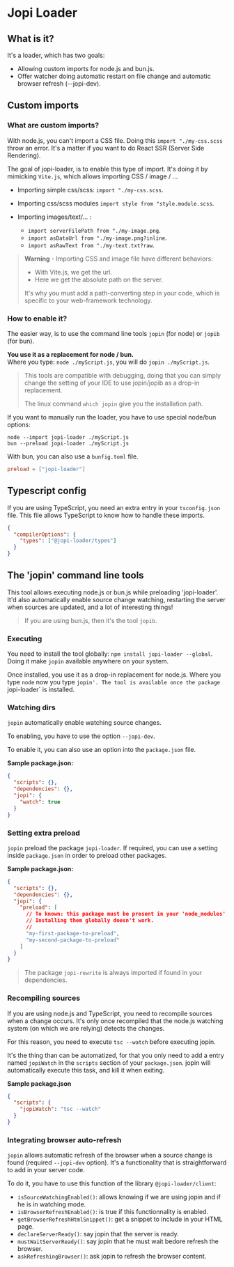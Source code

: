 # Jopi Loader

## What is it?

It's a loader, which has two goals:
* Allowing custom imports for node.js and bun.js.
* Offer watcher doing automatic restart on file change and automatic browser refresh (--jopi-dev).

## Custom imports

### What are custom imports?

With node.js, you can't import a CSS file. Doing this `import "./my-css.scss` throw an error.
It's a matter if you want to do React SSR (Server Side Rendering).

The goal of jopi-loader, is to enable this type of import.
It's doing it by mimicking `Vite.js`, which allows importing CSS / image / ...

* Importing simple css/scss: `import "./my-css.scss`.
* Importing css/scss modules `import style from "style.module.scss`.

* Importing images/text/... :
  * `import serverFilePath from "./my-image.png`.
  * `import asDataUrl from "./my-image.png?inline`.
  * `import asRawText from "./my-text.txt?raw`.

> **Warning** - Importing CSS and image file have different behaviors:
>  * With Vite.js, we get the url.
>  * Here we get the absolute path on the server.
>
> It's why you must add a path-converting step in your code, which is specific to your web-framework technology.

### How to enable it?

The easier way, is to use the command line tools `jopin` (for node) or `jopib` (for bun).

**You use it as a replacement for node / bun.**  
Where you type: `node ./myScript.js`, you will do `jopin ./myScript.js`.

> This tools are compatible with debugging, doing that you can simply change
> the setting of your IDE to use jopin/jopib as a drop-in replacement.
> 
> The linux command `which jopin` give you the installation path.
> 
If you want to manually run the loader, you have to use special node/bun options:
```
node --import jopi-loader ./myScript.js
bun --preload jopi-loader ./myScript.js
```

With bun, you can also use a `bunfig.toml` file.

```toml
preload = ["jopi-loader"]
```

## Typescript config

If you are using TypeScript, you need an extra entry in your `tsconfig.json` file.
This file allows TypeScript to know how to handle these imports.

```json
{
  "compilerOptions": {
    "types": ["@jopi-loader/types"]
  }
}
```

## The 'jopin' command line tools

This tool allows executing node.js or bun.js while preloading 'jopi-loader'.
It'd also automatically enable source change watching, restarting the server when sources are updated,
and a lot of interesting things!

> If you are using bun.js, then it's the tool `jopib`.

### Executing

You need to install the tool globally: `npm install jopi-loader --global`.
Doing it make `jopin` available anywhere on your system.

Once installed, you use it as a drop-in replacement for node.js.
Where you type `node` now you type `jopin'.
The tool is available once the package `jopi-loader` is installed.

### Watching dirs

`jopin` automatically enable watching source changes.

To enabling, you have to use the option `--jopi-dev`.

To enable it, you can also use an option into the `package.json` file.

**Sample package.json:**
```json
{
  "scripts": {},
  "dependencies": {},
  "jopi": {
    "watch": true
  }
}
```

### Setting extra preload

`jopin` preload the package `jopi-loader`. If required, you can use a setting inside `package.json` in order to preload other packages. 

**Sample package.json:**
```json 
{
  "scripts": {},
  "dependencies": {},
  "jopi": {
    "preload": [
      // To known: this package must be present in your 'node_modules'.
      // Installing them globally doesn't work.
      //
      "my-first-package-to-preload",
      "my-second-package-to-preload"
    ]
  }
}
```

> The package `jopi-rewrite` is always imported if found in your dependencies.
 
### Recompiling sources

If you are using node.js and TypeScript, you need to recompile sources when a change occurs.
It's only once recompiled that the node.js watching system (on which we are relying) detects the changes.

For this reason, you need to execute `tsc --watch` before executing jopin.

It's the thing than can be automatized, for that you only need to add a entry named `jopiWatch` in the `scripts`
section of your `package.json`. jopin will automatically execute this task, and kill it when exiting.

**Sample package.json**

```json
{
  "scripts": {
    "jopiWatch": "tsc --watch"
  }
}
```

### Integrating browser auto-refresh

`jopin` allows automatic refresh of the browser when a source change is found (required `--jopi-dev` option).
It's a functionality that is straightforward to add in your server code.

To do it, you have to use this function of the library `@jopi-loader/client`:
* `isSourceWatchingEnabled()`: allows knowing if we are using jopin and if he is in watching mode.
* `isBrowserRefreshEnabled()`: is true if this functionnality is enabled.
* `getBrowserRefreshHtmlSnippet()`: get a snippet to include in your HTML page.  
* `declareServerReady()`: say jopin that the server is ready.
* `mustWaitServerReady()`: say jopin that he must wait bedore refresh the browser.
* `askRefreshingBrowser()`: ask jopin to refresh the browser content.

